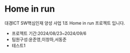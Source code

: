 <h1>Home in run</h1>

대경ICT SW핵심인재 양성 사업 1조 <span color='red'>Home in run</span> 프로젝트 입니다.<br>
<ul>
  <li>프로젝트 기간:2024/08/23~2024/09/6</li>
  <li>팀원구성:윤준영,이창하,서동준</li>
  <li>테스트1</li>
</ul>
